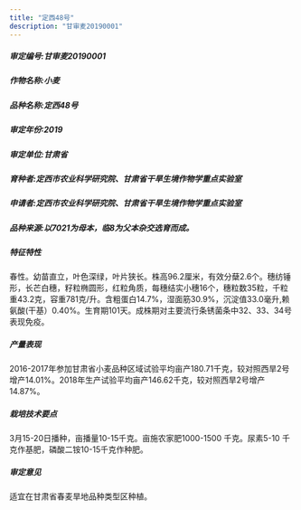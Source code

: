 ```yaml
---
title: "定西48号"
description: "甘审麦20190001"
---
```

##### 审定编号:甘审麦20190001

##### 作物名称:小麦

##### 品种名称:定西48号

##### 审定年份:2019

##### 审定单位:甘肃省

##### 育种者:定西市农业科学研究院、甘肃省干旱生境作物学重点实验室

##### 申请者:定西市农业科学研究院、甘肃省干旱生境作物学重点实验室

##### 品种来源:以7021为母本，临8为父本杂交选育而成。 

##### 特征特性
春性。幼苗直立，叶色深绿，叶片狭长。株高96.2厘米，有效分蘖2.6个。穗纺锤形，长芒白穗，籽粒椭圆形，红粒角质，每穗结实小穗16个，穗粒数35粒，千粒重43.2克，容重781克/升。含粗蛋白14.7%，湿面筋30.9%，沉淀值33.0毫升,赖氨酸(干基）0.40%。生育期101天。成株期对主要流行条锈菌条中32、33、34号表现免疫。

##### 产量表现
2016-2017年参加甘肃省小麦品种区域试验平均亩产180.71千克，较对照西旱2号增产14.01%。2018年生产试验平均亩产146.62千克，较对照西旱2号增产14.87%。

##### 栽培技术要点
3月15-20日播种，亩播量10-15千克。亩施农家肥1000-1500 千克。尿素5-10 千克作基肥，磷酸二铵10-15千克作种肥。

##### 审定意见
适宜在甘肃省春麦旱地品种类型区种植。
